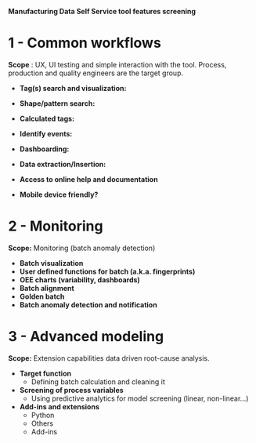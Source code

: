 **Manufacturing Data Self Service tool features screening**

# 1 - Common workflows
**Scope** : UX, UI testing and simple interaction with the tool. Process, production and quality engineers are the target group.

- **Tag(s) search and visualization:**

- **Shape/pattern search:**

- **Calculated tags:**

- **Identify events:**

- **Dashboarding:**

- **Data extraction/Insertion:**

- **Access to online help and documentation**

- **Mobile device friendly?**

# 2 - Monitoring 
**Scope:** Monitoring (batch anomaly detection)

- **Batch visualization**
- **User defined functions for batch (a.k.a. fingerprints)**
- **OEE charts (variability, dashboards)**
- **Batch alignment**
- **Golden batch**
- **Batch anomaly detection and notification**

# 3 - Advanced modeling 
**Scope:** Extension capabilities data driven root-cause analysis.

- **Target function**
  - Defining batch calculation and cleaning it
- **Screening of process variables**
  - Using predictive analytics for model screening (linear, non-linear…)
- **Add-ins and extensions**
  - Python
  - Others
  - Add-ins
